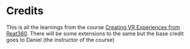# Credits

This is all the learnings from the course [Creating VR Experiences from Reat360](https://www.udemy.com/course/creating-vr-experiences-with-react-360). 
There will be some extensions to the same but the base credit goes to Daniel (the instructor of the course)

